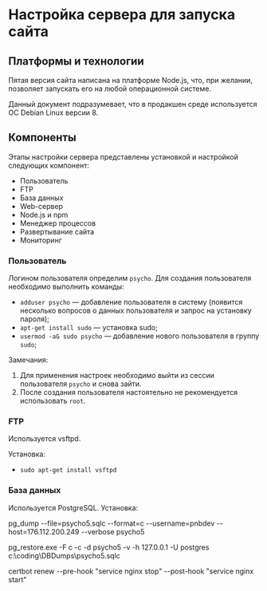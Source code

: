 # Настройка сервера для запуска сайта
## Платформы и технологии
Пятая версия сайта написана на платформе Node.js, что, при желании, позволяет запускать его на любой операционной системе.

Данный документ подразумевает, что в продакшен среде используется ОС Debian Linux версии 8.

## Компоненты
Этапы настройки сервера представлены установкой и настройкой следующих компонент:

- Пользователь
- FTP
- База данных
- Web-сервер
- Node.js и npm
- Менеджер процессов
- Развертывание сайта
- Мониторинг

### Пользователь
Логином пользователя определим `psycho`. 
Для создания пользователя необходимо выполнить команды:

- `adduser psycho` — добавление пользователя в систему (появится несколько вопросов о данных пользователя и запрос на установку пароля);
- `apt-get install sudo` — установка sudo;
- `usermod -aG sudo psycho` — добавление нового пользователя в группу `sudo`;

Замечания:

1. Для применения настроек необходимо выйти из сессии пользователя `psycho` и снова зайти.
2. После создания пользователя настоятельно не рекомендуется использовать `root`.

### FTP
Используется vsftpd.

Установка:

- `sudo apt-get install vsftpd`

### База данных
Используется PostgreSQL.
Установка:

pg_dump --file=psycho5.sqlc --format=c --username=pnbdev --host=176.112.200.249 --verbose psycho5

pg_restore.exe -F c -c -d psycho5 -v -h 127.0.0.1 -U postgres c:\coding\DBDumps\psycho5.sqlc

certbot renew --pre-hook "service nginx stop" --post-hook "service nginx start"
